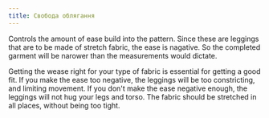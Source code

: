 ```yaml
---
title: Свобода облягання
---
```


Controls the amount of ease build into the pattern. Since these are leggings that are to be made of stretch fabric,
the ease is nagative. So the completed garment will be narower than the measurements would dictate.

<Note>
Getting the wease right for your type of fabric is essential for getting a good fit. If you make the ease 
too negative, the leggings will be too constricting, and limiting movement. If you don't make the ease
negative enough, the leggings will not hug your legs and torso. The fabric should be stretched in all
places, without being too tight.
</Note>

